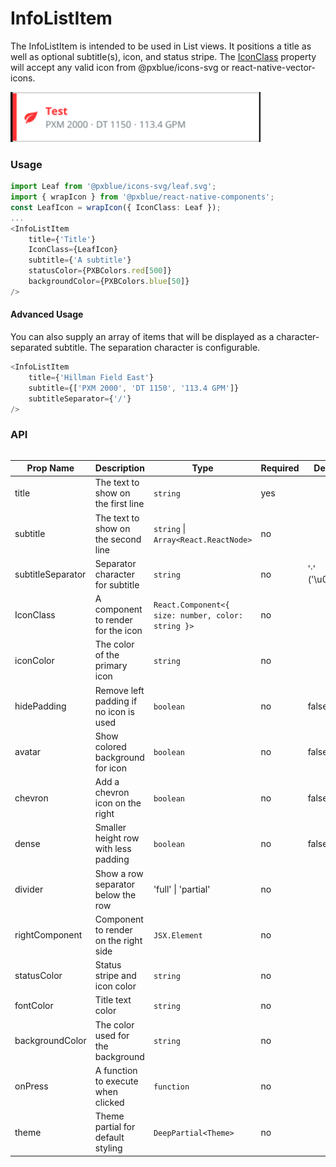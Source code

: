 # InfoListItem
The InfoListItem is intended to be used in List views. It positions a title as well as optional subtitle(s), icon, and status stripe. The [IconClass](./iconWrapper.md) property will accept any valid icon from @pxblue/icons-svg or react-native-vector-icons.

<img width="400" alt="Info List Item component" src="./images/infoListItem.png">

### Usage
```typescript
import Leaf from '@pxblue/icons-svg/leaf.svg';
import { wrapIcon } from '@pxblue/react-native-components';
const LeafIcon = wrapIcon({ IconClass: Leaf });
...
<InfoListItem
    title={'Title'}
    IconClass={LeafIcon}
    subtitle={'A subtitle'}
    statusColor={PXBColors.red[500]}
    backgroundColor={PXBColors.blue[50]}
/>
```
#### Advanced Usage
You can also supply an array of items that will be displayed as a character-separated subtitle. The separation character is configurable.

```typescript
<InfoListItem
    title={'Hillman Field East'}
    subtitle={['PXM 2000', 'DT 1150', '113.4 GPM']}
    subtitleSeparator={'/'}
/>
```

### API

<div style="overflow: auto">

| Prop Name         | Description                             | Type                                               | Required | Default             | Examples                                |
|-------------------|-----------------------------------------|----------------------------------------------------|----------|---------------------|-----------------------------------------|
| title             | The text to show on the first line      | `string`                                           | yes      |                     | 123, 'on'                               |
| subtitle          | The text to show on the second line     | `string` &vert; `Array<React.ReactNode>`           | no       |                     | 'Subtitle', ['one', 'two', <LeafIcon/>] |
| subtitleSeparator | Separator character for subtitle        | `string`                                           | no       | '·' ('\u00B7')      | '-', '/'                                |
| IconClass         | A component to render for the icon      | `React.Component<{ size: number, color: string }>` | no       |                     | `WrappedLeaf`                           |
| iconColor         | The color of the primary icon           | `string`                                           | no       |                     | 'red'                                   |
| hidePadding       | Remove left padding if no icon is used  | `boolean`                                          | no       | false               |                                         |
| avatar            | Show colored background for icon        | `boolean`                                          | no       | false               |                                         |
| chevron           | Add a chevron icon on the right         | `boolean`                                          | no       | false               |                                         |
| dense             | Smaller height row with less padding    | `boolean`                                          | no       | false               |                                         |
| divider           | Show a row separator below the row      | 'full' &vert; 'partial'                            | no       |                     |                                         |
| rightComponent    | Component to render on the right side   | `JSX.Element`                                      | no       |                     | `<ChannelValue/>`                       |
| statusColor       | Status stripe and icon color            | `string`                                           | no       |                     | '#ff3333', 'orange'                     |
| fontColor         | Title text color                        | `string`                                           | no       |                     | '#ff3333', 'orange'                     |
| backgroundColor   | The color used for the background       | `string`                                           | no       |                     | 'white', 'blue'                         |
| onPress           | A function to execute when clicked      | `function`                                         | no       |                     | `() => console.log('pressed')`          |
| theme             | Theme partial for default styling       | `DeepPartial<Theme>`                               | no       |                     | { colors: { text: 'green' } }           |

</div>
